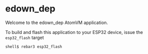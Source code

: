 <!--
 Copyright 2023 Winford (Uncle Grumpy) <winford@object.stream>

 SPDX-License-Identifier: Apache-2.0 OR LGPL-2.1-or-later
-->

# edown_dep

Welcome to the edown_dep AtomVM application.

To build and flash this application to your ESP32 device, issue the `esp32_flash` target

    shell$ rebar3 esp32_flash
